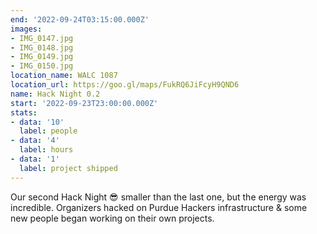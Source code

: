 ```yaml
---
end: '2022-09-24T03:15:00.000Z'
images:
- IMG_0147.jpg
- IMG_0148.jpg
- IMG_0149.jpg
- IMG_0150.jpg
location_name: WALC 1087
location_url: https://goo.gl/maps/FukRQ6JiFcyH9QND6
name: Hack Night 0.2
start: '2022-09-23T23:00:00.000Z'
stats:
- data: '10'
  label: people
- data: '4'
  label: hours
- data: '1'
  label: project shipped
---
```


Our second Hack Night 😎 smaller than the last one, but the energy was incredible. Organizers hacked on Purdue Hackers infrastructure & some new people began working on their own projects.